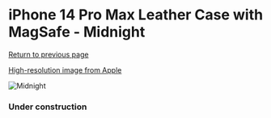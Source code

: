 # iPhone 14 Pro Max Leather Case with MagSafe - Midnight

[Return to previous page](/iphone_14)

[High-resolution image from Apple](https://store.storeimages.cdn-apple.com/8756/as-images.apple.com/is/MPPM3?wid=4500&hei=4500&fmt=png)

<div style="width: 384px"><img src="/everysource/MPPM3.png" alt="Midnight"></div>

### Under construction
